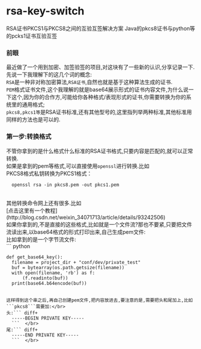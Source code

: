 # rsa-key-switch
RSA证书PKCS1与PKCS8之间的互验互签解决方案 Java的pkcs8证书与python等的pcks1证书互验互签

### 前眼
  最近做了一个用到加密、加签验签的项目,对这块有了一些新的认识,分享记录一下.</br>
  先说一下我理解下的这几个词的概念:</br>
  ```RSA```是一种非对称加密算法,```RSA证书```,自然也就是基于这种算法生成的证书.</br>
  ```PEM```格式证书文件,这个我理解的就是base64展示形式的证书内容文件,为什么说一下这个,因为你的合作方,可能给你各种格式/表现形式的证书,你需要转换为你的系统里的通用格式;</br>
  ```pkcs8,pkcs1等```是RSA证书标准,还有其他型号的,这里指列举两种标准,其他标准用同样的方法也是可以的.

### 第一步:转换格式
  不管你拿到的是什么格式什么标准的RSA证书格式,只要内容是匹配的,就可以正常转换.</br>
  如果是拿到的pem等格式,可以直接使用```openssl```进行转换.比如</br>
  PKCS8格式私钥转换为PKCS1格式： 
  ``` shell 
    openssl rsa -in pkcs8.pem -out pkcs1.pem 
  ```  
  </br>
  其他转换命令网上还有很多.比如</br>
   [点击这里有一个教程](http://blog.csdn.net/weixin_34071713/article/details/93242506)
  </br>
  如果你拿到的,不是直接的这些格式,比如就是一个文件流?那也不要紧,只要把文件流读出来,以base64格式的形式打印出来,自己生成pem文件:  </br>
  比如拿到的是一个字节流文件: </br>
  ``` python
  
    def get_base64_key():
      filename = project_dir + "conf/dev/private_test"
      buf = bytearray(os.path.getsize(filename))
      with open(filename, 'rb') as f:
          (f.readinto(buf))
      print(base64.b64encode(buf))
      
  ```
  
  这样得到这个串之后,再自己创建pem文件,把内容放进去,要注意的是,需要把头和尾加上,比如```pkcs8```需要加:</br>
  头:``` diff+ 
    -----BEGIN PRIVATE KEY----- 
    ```  </br>
  尾:``` diff+ 
    -----END PRIVATE KEY----- 
    ```  </br>
